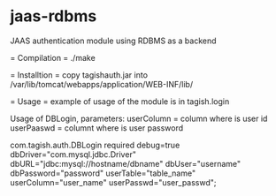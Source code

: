 jaas-rdbms
==========

JAAS authentication module using RDBMS as a backend

= Compilation =
./make

= Installtion =
copy tagishauth.jar into /var/lib/tomcat/webapps/application/WEB-INF/lib/

= Usage =
example of usage of the module is in tagish.login

Usage of DBLogin, parameters:
userColumn = column where is user id
userPaaswd = columnt where is user password

com.tagish.auth.DBLogin required debug=true dbDriver="com.mysql.jdbc.Driver" dbURL="jdbc:mysql://hostname/dbname" dbUser="username" dbPassword="password" userTable="table_name" userColumn="user_name" userPasswd="user_passwd";

